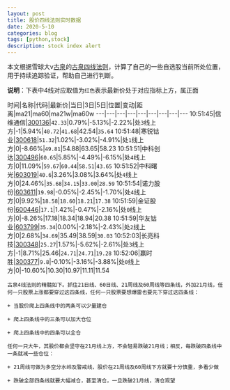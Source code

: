 ```yaml
---
layout: post
title: 股价四线法则实时数据
date: 2020-5-10
categories: blog
tags: [python,stock]
description: stock index alert
---
```



本文根据雪球大v[古泉](https://xueqiu.com/u/7148646888)的[古泉四线法则](https://xueqiu.com/7148646888/130498192)，计算了自己的一些自选股当前所处位置，用于持续追踪验证，帮助自己进行判断。

**说明**：下表中4线对应取值为`红色`表示最新价处于对应指标上方，属正面

时间|名称|代码|最新价|当日|3日|5日|位置|变动|距离|ma21|ma60|ma21w|ma60w
---|---|---|---|---|---|---|---|---
10:51:45|信维通信|[300136](https://xueqiu.com/S/SZ300136)|`42.33`|0.79%|-5.13%|-2.22%|处`3`线上方|-1|5.94%|`40.72`|`41.68`|42.54|`35.64`
10:51:48|寒锐钴业|[300618](https://xueqiu.com/S/SZ300618)|`51.32`|1.02%|-3.02%|-4.91%|处`1`线上方|0|-8.66%|`49.81`|54.88|63.65|58.23
10:51:51|中科创达|[300496](https://xueqiu.com/S/SZ300496)|`60.65`|5.85%|-4.49%|-6.15%|处`4`线上方|0|11.09%|`59.67`|`60.44`|`58.51`|`43.65`
10:51:52|中科曙光|[603019](https://xueqiu.com/S/SH603019)|`40.6`|3.26%|3.08%|3.64%|处`4`线上方|0|24.46%|`35.68`|`34.15`|`33.00`|`28.59`
10:51:54|诺力股份|[603611](https://xueqiu.com/S/SH603611)|`19.98`|-0.05%|-2.45%|-1.70%|处`4`线上方|0|9.92%|`18.58`|`18.60`|`18.21`|`17.38`
10:51:59|金证股份|[600446](https://xueqiu.com/S/SH600446)|`17.1`|1.42%|-0.47%|-2.16%|处`0`线上方|0|-8.26%|17.18|18.34|18.94|20.38
10:51:59|华友钴业|[603799](https://xueqiu.com/S/SH603799)|`35.34`|0.00%|-2.18%|-2.43%|处`2`线上方|0|2.68%|`34.69`|35.49|38.59|`30.03`
10:52:03|长亮科技|[300348](https://xueqiu.com/S/SZ300348)|`25.27`|1.57%|-5.62%|-2.61%|处`3`线上方|-1|8.71%|25.46|`24.71`|`24.71`|`19.28`
10:52:06|赢时胜|[300377](https://xueqiu.com/S/SZ300377)|`9.8`|-0.10%|-3.16%|-3.88%|处`0`线上方|0|-10.60%|10.30|10.97|11.11|11.54

```
古泉4线法则的精髓如下。抓住21日线、60日线、21周线及60周线等四条线，外加21月线，任何一只股票上涨都要穿过这四条线，任何一只股票要想爆雷也要先下穿过这四条线：

+ 当股价爬上四条线中的两条可以少量建仓

+ 爬上四条线中的三条可以加大仓位

+ 爬上四条线中的四条可以全仓

任何一只大牛，其股价都会坚守在21月线上方，不会轻易跌破21月线；相反，每跌破四条线中一条就减一些仓位：

+ 21周线可做为多空分水岭及警戒线，股价在21周线及60周线下方就要十分慎重，多看少做

+ 跌破全部四条线就要大幅减仓，甚至清仓，一旦跌破21月线，清仓观望
```